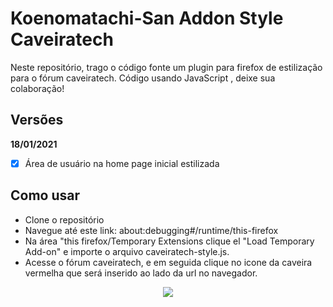 # Koenomatachi-San Addon Style Caveiratech

Neste repositório, trago o código fonte um plugin para firefox de estilização para o fórum caveiratech. Código usando JavaScript , deixe sua colaboração!


## Versões

**18/01/2021**

- [x] Área de usuário na home page inicial estilizada


## Como usar

- Clone o repositório
- Navegue até este link: about:debugging#/runtime/this-firefox
- Na área "this firefox/Temporary Extensions clique el "Load Temporary Add-on" e importe o arquivo caveiratech-style.js.
- Acesse o fórum caveiratech, e em seguida clique no icone da caveira vermelha que será inserido ao lado da url no navegador.

<p align="center">
  <img src="https://caveiratech.com/wp-content/uploads/2016/08/logo.png">
</p>